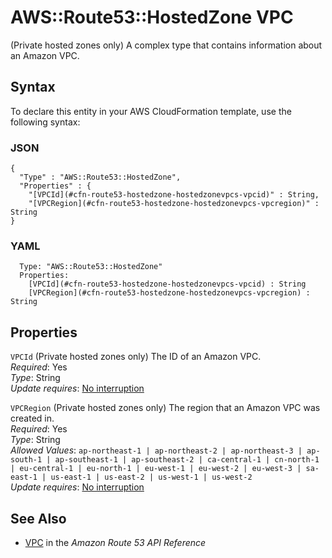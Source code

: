 # AWS::Route53::HostedZone VPC<a name="aws-resource-route53-hostedzone-hostedzonevpcs"></a>

\(Private hosted zones only\) A complex type that contains information about an Amazon VPC\.

## Syntax<a name="aws-resource-route53-hostedzone-hostedzonevpcs-syntax"></a>

To declare this entity in your AWS CloudFormation template, use the following syntax:

### JSON<a name="aws-resource-route53-hostedzone-hostedzonevpcs-syntax.json"></a>

```
{
  "Type" : "AWS::Route53::HostedZone",
  "Properties" : {  
    "[VPCId](#cfn-route53-hostedzone-hostedzonevpcs-vpcid)" : String,
    "[VPCRegion](#cfn-route53-hostedzone-hostedzonevpcs-vpcregion)" : String
}
```

### YAML<a name="aws-resource-route53-hostedzone-hostedzonevpcs-syntax.yaml"></a>

```
  Type: "AWS::Route53::HostedZone"
  Properties: 
    [VPCId](#cfn-route53-hostedzone-hostedzonevpcs-vpcid) : String
    [VPCRegion](#cfn-route53-hostedzone-hostedzonevpcs-vpcregion) : String
```

## Properties<a name="aws-resource-route53-hostedzone-hostedzonevpcs-properties"></a>

`VPCId`  <a name="cfn-route53-hostedzone-hostedzonevpcs-vpcid"></a>
\(Private hosted zones only\) The ID of an Amazon VPC\.   
*Required*: Yes  
*Type*: String  
*Update requires*: [No interruption](https://docs.aws.amazon.com/AWSCloudFormation/latest/UserGuide/using-cfn-updating-stacks-update-behaviors.html#update-no-interrupt)

`VPCRegion`  <a name="cfn-route53-hostedzone-hostedzonevpcs-vpcregion"></a>
\(Private hosted zones only\) The region that an Amazon VPC was created in\.  
*Required*: Yes  
*Type*: String  
*Allowed Values*: `ap-northeast-1 | ap-northeast-2 | ap-northeast-3 | ap-south-1 | ap-southeast-1 | ap-southeast-2 | ca-central-1 | cn-north-1 | eu-central-1 | eu-north-1 | eu-west-1 | eu-west-2 | eu-west-3 | sa-east-1 | us-east-1 | us-east-2 | us-west-1 | us-west-2`  
*Update requires*: [No interruption](https://docs.aws.amazon.com/AWSCloudFormation/latest/UserGuide/using-cfn-updating-stacks-update-behaviors.html#update-no-interrupt)

## See Also<a name="aws-resource-route53-hostedzone-hostedzonevpcs--seealso"></a>
+  [VPC](https://docs.aws.amazon.com/Route53/latest/APIReference/API_VPC.html) in the *Amazon Route 53 API Reference* 
